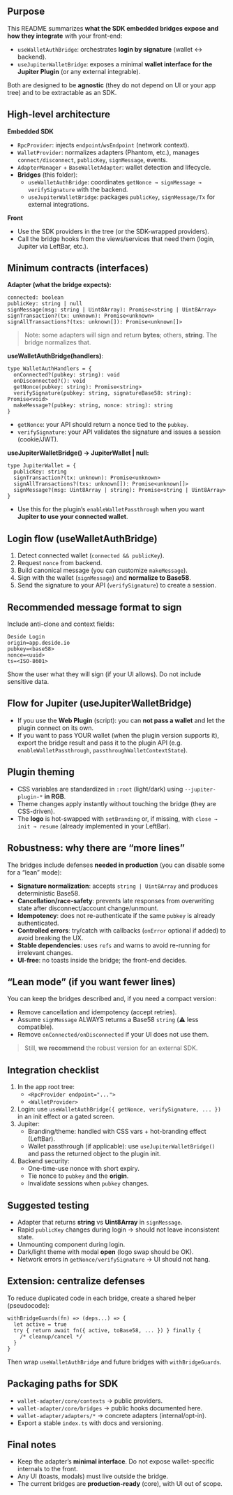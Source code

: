 Purpose
-------
This README summarizes **what the SDK embedded bridges expose and how they integrate** with your front-end:
- `useWalletAuthBridge`: orchestrates **login by signature** (wallet ↔ backend).
- `useJupiterWalletBridge`: exposes a minimal **wallet interface for the Jupiter Plugin** (or any external integrable).

Both are designed to be **agnostic** (they do not depend on UI or your app tree) and to be extractable as an SDK.

High-level architecture
-----------------------
**Embedded SDK**
- `RpcProvider`: injects `endpoint`/`wsEndpoint` (network context).
- `WalletProvider`: normalizes adapters (Phantom, etc.), manages `connect/disconnect`, `publicKey`, `signMessage`, events.
- `AdapterManager` + `BaseWalletAdapter`: wallet detection and lifecycle.
- **Bridges** (this folder):
  - `useWalletAuthBridge`: coordinates `getNonce → signMessage → verifySignature` with the backend.
  - `useJupiterWalletBridge`: packages `publicKey`, `signMessage/Tx` for external integrations.

**Front**
- Use the SDK providers in the tree (or the SDK-wrapped providers).
- Call the bridge hooks from the views/services that need them (login, Jupiter via LeftBar, etc.).

Minimum contracts (interfaces)
------------------------------
**Adapter (what the bridge expects):**
```
connected: boolean
publicKey: string | null
signMessage(msg: string | Uint8Array): Promise<string | Uint8Array>
signTransaction?(tx: unknown): Promise<unknown>
signAllTransactions?(txs: unknown[]): Promise<unknown[]>
```
> Note: some adapters will sign and return **bytes**; others, **string**. The bridge normalizes that.

**useWalletAuthBridge(handlers)**:
```
type WalletAuthHandlers = {
  onConnected?(pubkey: string): void
  onDisconnected?(): void
  getNonce(pubkey: string): Promise<string>
  verifySignature(pubkey: string, signatureBase58: string): Promise<void>
  makeMessage?(pubkey: string, nonce: string): string
}
```
- `getNonce`: your API should return a nonce tied to the `pubkey`.
- `verifySignature`: your API validates the signature and issues a session (cookie/JWT).

**useJupiterWalletBridge() → JupiterWallet | null:**
```
type JupiterWallet = {
  publicKey: string
  signTransaction?(tx: unknown): Promise<unknown>
  signAllTransactions?(txs: unknown[]): Promise<unknown[]>
  signMessage?(msg: Uint8Array | string): Promise<string | Uint8Array>
}
```
- Use this for the plugin’s `enableWalletPassthrough` when you want **Jupiter to use your connected wallet**.

Login flow (useWalletAuthBridge)
--------------------------------
1) Detect connected wallet (`connected && publicKey`).  
2) Request `nonce` from backend.  
3) Build canonical message (you can customize `makeMessage`).  
4) Sign with the wallet (`signMessage`) and **normalize to Base58**.  
5) Send the signature to your API (`verifySignature`) to create a session.

Recommended message format to sign
----------------------------------
Include anti-clone and context fields:
```
Deside Login
origin=app.deside.io
pubkey=<base58>
nonce=<uuid>
ts=<ISO-8601>
```
Show the user what they will sign (if your UI allows). Do not include sensitive data.

Flow for Jupiter (useJupiterWalletBridge)
----------------------------------------
- If you use the **Web Plugin** (script): you can **not pass a wallet** and let the plugin connect on its own.  
- If you want to pass YOUR wallet (when the plugin version supports it), export the bridge result and pass it to the plugin API (e.g. `enableWalletPassthrough`, `passthroughWalletContextState`).

Plugin theming
--------------
- CSS variables are standardized in `:root` (light/dark) using `--jupiter-plugin-*` **in RGB**.  
- Theme changes apply instantly without touching the bridge (they are CSS-driven).  
- The **logo** is hot-swapped with `setBranding` or, if missing, with `close → init → resume` (already implemented in your LeftBar).

Robustness: why there are “more lines”
-------------------------------------
The bridges include defenses **needed in production** (you can disable some for a “lean” mode):
- **Signature normalization**: accepts `string | Uint8Array` and produces deterministic Base58.
- **Cancellation/race-safety**: prevents late responses from overwriting state after disconnect/account change/unmount.
- **Idempotency**: does not re-authenticate if the same `pubkey` is already authenticated.
- **Controlled errors**: try/catch with callbacks (`onError` optional if added) to avoid breaking the UX.
- **Stable dependencies**: uses `refs` and warns to avoid re-running for irrelevant changes.
- **UI-free**: no toasts inside the bridge; the front-end decides.

“Lean mode” (if you want fewer lines)
-------------------------------------
You can keep the bridges described and, if you need a compact version:
- Remove cancellation and idempotency (accept retries).
- Assume `signMessage` ALWAYS returns a Base58 `string` (⚠️ less compatible).
- Remove `onConnected/onDisconnected` if your UI does not use them.
> Still, **we recommend** the robust version for an external SDK.

Integration checklist
---------------------
1) In the app root tree:
   - `<RpcProvider endpoint="...">`
   - `<WalletProvider>`  
2) Login: use `useWalletAuthBridge({ getNonce, verifySignature, ... })` in an init effect or a gated screen.  
3) Jupiter:
   - Branding/theme: handled with CSS vars + hot-branding effect (LeftBar).
   - Wallet passthrough (if applicable): use `useJupiterWalletBridge()` and pass the returned object to the plugin init.
4) Backend security:
   - One-time-use nonce with short expiry.
   - Tie nonce to `pubkey` and the **origin**.
   - Invalidate sessions when `pubkey` changes.

Suggested testing
-----------------
- Adapter that returns **string** vs **Uint8Array** in `signMessage`.
- Rapid `publicKey` changes during login → should not leave inconsistent state.
- Unmounting component during login.
- Dark/light theme with modal **open** (logo swap should be OK).
- Network errors in `getNonce/verifySignature` → UI should not hang.

Extension: centralize defenses
-----------------------------
To reduce duplicated code in each bridge, create a shared helper (pseudocode):
```
withBridgeGuards(fn) => (deps...) => {
  let active = true
  try { return await fn({ active, toBase58, ... }) } finally {
    /* cleanup/cancel */
  }
}
```
Then wrap `useWalletAuthBridge` and future bridges with `withBridgeGuards`.

Packaging paths for SDK
-----------------------
- `wallet-adapter/core/contexts` → public providers.
- `wallet-adapter/core/bridges` → public hooks documented here.
- `wallet-adapter/adapters/*` → concrete adapters (internal/opt-in).
- Export a stable `index.ts` with docs and versioning.

Final notes
-----------
- Keep the adapter’s **minimal interface**. Do not expose wallet-specific internals to the front.
- Any UI (toasts, modals) must live outside the bridge.
- The current bridges are **production-ready** (core), with UI out of scope.
